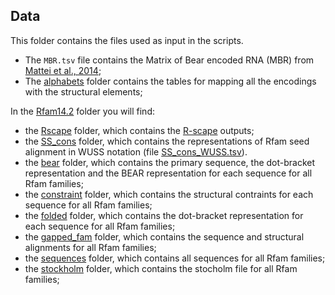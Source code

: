 ## Data

This folder contains the files used as input in the scripts.

- The `MBR.tsv` file contains the Matrix of Bear encoded RNA (MBR) from [Mattei et al., 2014](https://academic.oup.com/nar/article/42/10/6146/2436561);
- The [alphabets](alphabets) folder contains the tables for mapping all the encodings with the structural elements;

In the [Rfam14.2](Rfam14.2/) folder you will find:
- the [Rscape](Rfam14.2/Rscape) folder, which contains the [R-scape](http://eddylab.org/R-scape/) outputs;
- the [SS_cons](Rfam14.2/SS_cons) folder, which contains the representations of Rfam seed alignment in WUSS notation
(file [SS_cons_WUSS.tsv](Rfam14.2/SS_cons/SS_cons_WUSS.tsv)).
- the [bear](Rfam14.2/bear) folder, which contains the primary sequence, the dot-bracket representation and the BEAR
  representation for each sequence for all Rfam families;
- the [constraint](Rfam14.2/constraint) folder, which contains the structural contraints for each sequence for all Rfam
  families;
- the [folded](Rfam14.2/folded) folder, which contains the dot-bracket representation for each sequence for all Rfam families;
- the [gapped_fam](Rfam14.2/gapped_fam) folder, which contains the sequence and structural alignments for all Rfam families;
- the [sequences](Rfam14.2/sequences) folder, which contains all sequences for all Rfam families;
- the [stockholm](Rfam14.2/stockholm) folder, which contains the stocholm file for all Rfam families;
